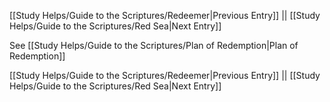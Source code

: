 [[Study Helps/Guide to the Scriptures/Redeemer|Previous Entry]]  ||  [[Study Helps/Guide to the Scriptures/Red Sea|Next Entry]]

 See [[Study Helps/Guide to the Scriptures/Plan of Redemption|Plan of Redemption]]

[[Study Helps/Guide to the Scriptures/Redeemer|Previous Entry]]  ||  [[Study Helps/Guide to the Scriptures/Red Sea|Next Entry]]